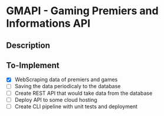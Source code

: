 # GMAPI - Gaming Premiers and Informations API

## Description

## To-Implement

- [x] WebScraping data of premiers and games
- [ ] Saving the data periodicaly to the database
- [ ] Create REST API that would take data from the database
- [ ] Deploy API to some cloud hosting 
- [ ] Create CLI pipeline with unit tests and deployment